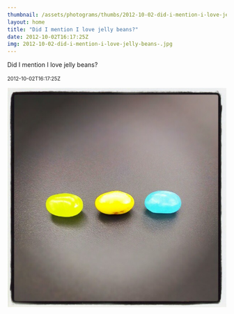```yaml
---
thumbnail: /assets/photograms/thumbs/2012-10-02-did-i-mention-i-love-jelly-beans-.png
layout: home
title: "Did I mention I love jelly beans?"
date: 2012-10-02T16:17:25Z
img: 2012-10-02-did-i-mention-i-love-jelly-beans-.jpg
---
```


Did I mention I love jelly beans?

<small>2012-10-02T16:17:25Z</small>

![Did I mention I love jelly beans?](/assets/photograms/original/2012-10-02-did-i-mention-i-love-jelly-beans-.jpg)
